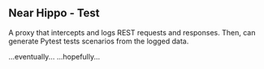 Near Hippo - Test
---
A proxy that intercepts and logs REST requests and responses. Then, can generate Pytest tests scenarios from the logged data.

...eventually...
...hopefully...
